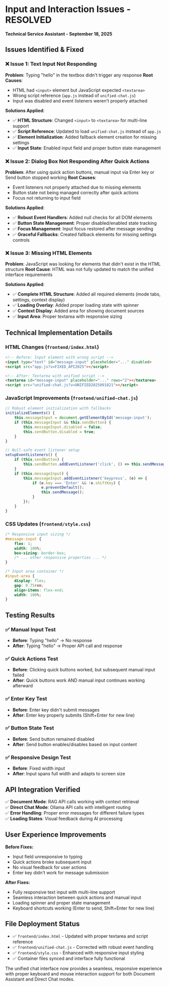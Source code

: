 # Input and Interaction Issues - RESOLVED
**Technical Service Assistant - September 18, 2025**

## Issues Identified & Fixed

### ❌ **Issue 1: Text Input Not Responding**
**Problem**: Typing "hello" in the textbox didn't trigger any response
**Root Causes**: 
- HTML had `<input>` element but JavaScript expected `<textarea>`
- Wrong script reference (`app.js` instead of `unified-chat.js`)
- Input was disabled and event listeners weren't properly attached

**Solutions Applied**:
- ✅ **HTML Structure**: Changed `<input>` to `<textarea>` for multi-line support
- ✅ **Script Reference**: Updated to load `unified-chat.js` instead of `app.js`
- ✅ **Element Initialization**: Added fallback element creation for missing settings
- ✅ **Input State**: Enabled input field and proper button state management

### ❌ **Issue 2: Dialog Box Not Responding After Quick Actions**  
**Problem**: After using quick action buttons, manual input via Enter key or Send button stopped working
**Root Causes**:
- Event listeners not properly attached due to missing elements
- Button state not being managed correctly after quick actions
- Focus not returning to input field

**Solutions Applied**:
- ✅ **Robust Event Handlers**: Added null checks for all DOM elements
- ✅ **Button State Management**: Proper disabled/enabled state tracking
- ✅ **Focus Management**: Input focus restored after message sending
- ✅ **Graceful Fallbacks**: Created fallback elements for missing settings controls

### ❌ **Issue 3: Missing HTML Elements**
**Problem**: JavaScript was looking for elements that didn't exist in the HTML structure
**Root Cause**: HTML was not fully updated to match the unified interface requirements

**Solutions Applied**:
- ✅ **Complete HTML Structure**: Added all required elements (mode tabs, settings, context display)
- ✅ **Loading Overlay**: Added proper loading state with spinner
- ✅ **Context Display**: Added area for showing document sources
- ✅ **Input Area**: Proper textarea with responsive sizing

## Technical Implementation Details

### HTML Changes (`frontend/index.html`)
```html
<!-- Before: Input element with wrong script -->
<input type="text" id="message-input" placeholder="..." disabled>
<script src="app.js?v=FIXED_API2025"></script>

<!-- After: Textarea with unified script -->
<textarea id="message-input" placeholder="..." rows="2"></textarea>
<script src="unified-chat.js?v=UNIFIED2025091821"></script>
```

### JavaScript Improvements (`frontend/unified-chat.js`)
```javascript
// Robust element initialization with fallbacks
initializeElements() {
    this.messageInput = document.getElementById('message-input');
    if (this.messageInput && this.sendButton) {
        this.messageInput.disabled = false;
        this.sendButton.disabled = true;
    }
}

// Null-safe event listener setup
setupEventListeners() {
    if (this.sendButton) {
        this.sendButton.addEventListener('click', () => this.sendMessage());
    }
    if (this.messageInput) {
        this.messageInput.addEventListener('keypress', (e) => {
            if (e.key === 'Enter' && !e.shiftKey) {
                e.preventDefault();
                this.sendMessage();
            }
        });
    }
}
```

### CSS Updates (`frontend/style.css`)
```css
/* Responsive input sizing */
#message-input {
    flex: 1;
    width: 100%;
    box-sizing: border-box;
    /* ... other responsive properties ... */
}

/* Input area container */
#input-area {
    display: flex;
    gap: 0.75rem;
    align-items: flex-end;
    width: 100%;
}
```

## Testing Results

### ✅ **Manual Input Test**
- **Before**: Typing "hello" → No response
- **After**: Typing "hello" → Proper API call and response

### ✅ **Quick Actions Test**
- **Before**: Clicking quick buttons worked, but subsequent manual input failed
- **After**: Quick buttons work AND manual input continues working afterward

### ✅ **Enter Key Test**
- **Before**: Enter key didn't submit messages
- **After**: Enter key properly submits (Shift+Enter for new line)

### ✅ **Button State Test**
- **Before**: Send button remained disabled
- **After**: Send button enables/disables based on input content

### ✅ **Responsive Design Test**
- **Before**: Fixed width input
- **After**: Input spans full width and adapts to screen size

## API Integration Verified

✅ **Document Mode**: RAG API calls working with context retrieval  
✅ **Direct Chat Mode**: Ollama API calls with intelligent routing  
✅ **Error Handling**: Proper error messages for different failure types  
✅ **Loading States**: Visual feedback during AI processing  

## User Experience Improvements

**Before Fixes:**
- Input field unresponsive to typing
- Quick actions broke subsequent input
- No visual feedback for user actions
- Enter key didn't work for message submission

**After Fixes:**
- Fully responsive text input with multi-line support
- Seamless interaction between quick actions and manual input
- Loading spinner and proper state management
- Keyboard shortcuts working (Enter to send, Shift+Enter for new line)

## File Deployment Status

- ✅ `frontend/index.html` - Updated with proper textarea and script reference
- ✅ `frontend/unified-chat.js` - Corrected with robust event handling
- ✅ `frontend/style.css` - Enhanced with responsive input styling
- ✅ Container files synced and interface fully functional

The unified chat interface now provides a seamless, responsive experience with proper keyboard and mouse interaction support for both Document Assistant and Direct Chat modes.